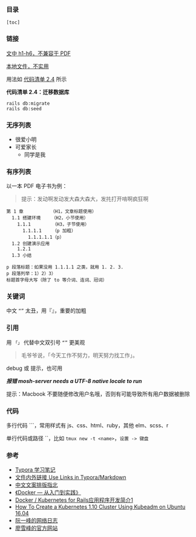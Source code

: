 
### 目录 

`[toc]`

### 链接

[文中 h1-h6，不兼容于 PDF](#参考)

[本地文件，不实用](file:///Users/aaron/PJ/config-file/README.md)

用法如 [代码清单 2.4]() 所示

**代码清单 2.4：迁移数据库**

```
rails db:migrate
rails db:seed
```

### 无序列表

* 很爱小明
* 可爱家长
  * 同学是我

### 有序列表

以一本 PDF 电子书为例：

> 提示：发动啊发动发大森大森大，发扥打开啃啊疯狂啊

```
第 1 章          （H1，文章标题使用）
  1.1 搭建环境    （H2，小节使用）
    1.1.1        （H3，子节使用）
      1.1.1.1    （p 加粗）
        1.1.1.1.1（p）
  1.2 创建演示应用
    1.2.1
  1.3 小结

p 段落标题：如果没用 1.1.1.1 之类，就用 1. 2. 3.
p 段落列举：1）2）3）
标题首字母大写（除了 to 等介词、连词、冠词）
```

### 关键词

中文 `“”` 太丑，用『』，重要的加粗

### 引用

用 `「」` 代替中文双引号 `“”` 更美观

> 毛爷爷说，「今天工作不努力，明天努力找工作」。

debug 或 提示，也可用

***报错 mosh-server needs a UTF-8 native locale to run***

提示：Macbook 不要随便修改用户名哦，否则有可能导致所有用户数据被删除

### 代码

多行代码 ```，常用样式有 js、css、html、ruby，其他 elm、scss、r

单行代码或路径 ``，比如 `tmux new -t <name>`，`设置 -> 键盘`

### 参考

* [Typora 学习笔记](http://amiao.site/2017/04/26/Typora%E5%AD%A6%E4%B9%A0%E7%AC%94%E8%AE%B0/)
* [文件内外链接 Use Links in Typora/Markdown](https://support.typora.io/Links/#faq)
* [中文文案排版指北](https://github.com/jiujiubad/chinese-copywriting-guidelines)
* [《Docker — 从入门到实践》](https://yeasy.gitbooks.io/docker_practice/)
* [Docker / Kubernetes for Rails应用程序开发简介1](https://chopschips.net/blog/2018/05/30/docker-with-rails/)
* [How To Create a Kubernetes 1.10 Cluster Using Kubeadm on Ubuntu 16.04](https://www.digitalocean.com/community/tutorials/how-to-create-a-kubernetes-1-10-cluster-using-kubeadm-on-ubuntu-16-04) 
* [阮一峰的网络日志](http://www.ruanyifeng.com/blog/2019/02/orm-tutorial.html)
* [廖雪峰的官方网站](https://www.liaoxuefeng.com/)